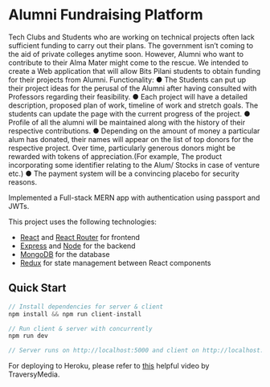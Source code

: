 # Alumni Fundraising Platform

Tech Clubs and Students who are working on technical projects often lack sufficient funding to
carry out their plans. The government isn’t coming to the aid of private colleges anytime soon.
However, Alumni who want to contribute to their Alma Mater might come to the rescue.
We intended to create a Web application that will allow Bits Pilani students to obtain funding for their
projects from Alumni.
Functionality:
● The Students can put up their project ideas for the perusal of the Alumni after having
consulted with Professors regarding their feasibility.
● Each project will have a detailed description, proposed plan of work, timeline of work and
stretch goals. The students can update the page with the current progress of the project.
● Profile of all the alumni will be maintained along with the history of their respective
contributions.
● Depending on the amount of money a particular alum has donated, their names will
appear on the list of top donors for the respective project. Over time, particularly
generous donors might be rewarded with tokens of appreciation.(For example, The
product incorporating some identifier relating to the Alum/ Stocks in case of venture etc.)
● The payment system will be a convincing placebo for security reasons.

Implemented a Full-stack MERN app with authentication using passport and JWTs.

This project uses the following technologies:

- [React](https://reactjs.org) and [React Router](https://reacttraining.com/react-router/) for frontend
- [Express](http://expressjs.com/) and [Node](https://nodejs.org/en/) for the backend
- [MongoDB](https://www.mongodb.com/) for the database
- [Redux](https://redux.js.org/basics/usagewithreact) for state management between React components

## Quick Start

```javascript
// Install dependencies for server & client
npm install && npm run client-install

// Run client & server with concurrently
npm run dev

// Server runs on http://localhost:5000 and client on http://localhost:3000
```

For deploying to Heroku, please refer to [this](https://www.youtube.com/watch?v=71wSzpLyW9k) helpful video by TraversyMedia.
